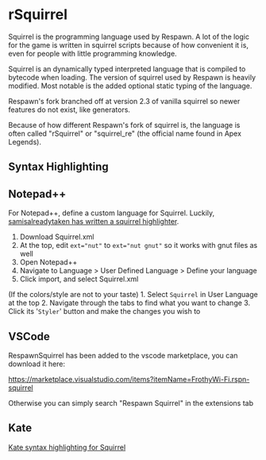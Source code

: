 # rSquirrel

Squirrel is the programming language used by Respawn. A lot of the logic for the game is written in squirrel scripts because of how convenient it is, even for people with little programming knowledge.

Squirrel is an dynamically typed interpreted language that is compiled to bytecode when loading.
The version of squirrel used by Respawn is heavily modified. Most notable is the added optional static typing of the language.

Respawn's fork branched off at version 2.3 of vanilla squirrel so newer features do not exist, like generators.

Because of how different Respawn's fork of squirrel is, the language is often called "rSquirrel" or "squirrel_re" (the official name found in Apex Legends).

## Syntax Highlighting

## Notepad++

For Notepad++, define a custom language for Squirrel. Luckily, [samisalreadytaken has
written a squirrel highlighter](https://gist.github.com/samisalreadytaken/5bcf322332074f31545ccb6651b88f2d#file-squirrel-xml).

1. Download Squirrel.xml
2. At the top, edit ``ext="nut"`` to ``ext="nut gnut"`` so it works with gnut files as
   well
3. Open Notepad++
4. Navigate to Language > User Defined Language > Define your language
5. Click import, and select Squirrel.xml

(If the colors/style are not to your taste) 1. Select ``Squirrel`` in User Language at
the top 2. Navigate through the tabs to find what you want to change 3. Click its
'`Styler`' button and make the changes you wish to

## VSCode

RespawnSquirrel has been added to the vscode marketplace, you can download it here:

https://marketplace.visualstudio.com/items?itemName=FrothyWi-Fi.rspn-squirrel

Otherwise you can simply search "Respawn Squirrel" in the extensions tab

## Kate

[Kate syntax highlighting for Squirrel](https://gist.github.com/CTalvio/6de535f9258cfebd71ab64d7e6af4ee6)

